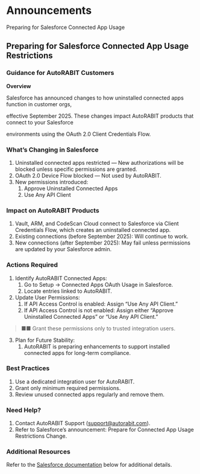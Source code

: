 # Announcements

Preparing for Salesforce Connected App Usage

## Preparing for Salesforce Connected App Usage Restrictions

### Guidance for AutoRABIT Customers

**Overview**

Salesforce has announced changes to how uninstalled connected apps function in customer orgs,

effective September 2025. These changes impact AutoRABIT products that connect to your Salesforce

environments using the OAuth 2.0 Client Credentials Flow.

### What’s Changing in Salesforce

1. Uninstalled connected apps restricted — New authorizations will be blocked unless specific permissions are granted.
2. OAuth 2.0 Device Flow blocked — Not used by AutoRABIT.
3. New permissions introduced:
   1. Approve Uninstalled Connected Apps
   2. Use Any API Client

### Impact on AutoRABIT Products

1. Vault, ARM, and CodeScan Cloud connect to Salesforce via Client Credentials Flow, which creates an uninstalled connected app.
2. Existing connections (before September 2025): Will continue to work.
3. New connections (after September 2025): May fail unless permissions are updated by your Salesforce admin.

### Actions Required

1. Identify AutoRABIT Connected Apps:
   1. Go to Setup → Connected Apps OAuth Usage in Salesforce.
   2. Locate entries linked to AutoRABIT.
2. Update User Permissions:
   1. If API Access Control is enabled: Assign “Use Any API Client.”
   2. If API Access Control is not enabled: Assign either “Approve Uninstalled Connected Apps” or “Use Any API Client.”

> ■■ Grant these permissions only to trusted integration users.

3. Plan for Future Stability:
   1. AutoRABIT is preparing enhancements to support installed connected apps for long-term compliance.

### Best Practices

1. Use a dedicated integration user for AutoRABIT.
2. Grant only minimum required permissions.
3. Review unused connected apps regularly and remove them.

### Need Help?

1. Contact AutoRABIT Support (support@autorabit.com).
2. Refer to Salesforce’s announcement: Prepare for Connected App Usage Restrictions Change.

### Additional Resources

Refer to the [Salesforce documentation](https://help.salesforce.com/s/articleView?id=005132365\&type=1) below for additional details.
